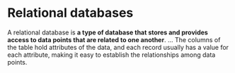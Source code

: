 # Relational databases


A relational database is **a type of database that stores and provides access to data points that are related to one another**. ... The columns of the table hold attributes of the data, and each record usually has a value for each attribute, making it easy to establish the relationships among data points.
